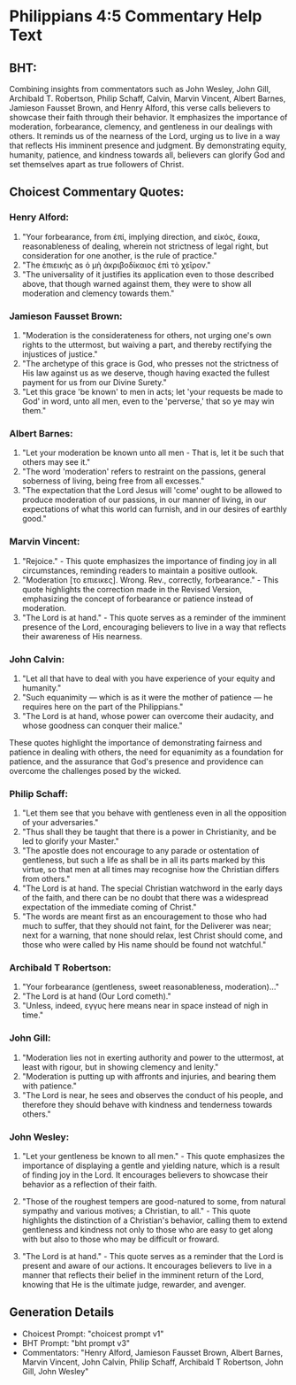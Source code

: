# Philippians 4:5 Commentary Help Text

## BHT:
Combining insights from commentators such as John Wesley, John Gill, Archibald T. Robertson, Philip Schaff, Calvin, Marvin Vincent, Albert Barnes, Jamieson Fausset Brown, and Henry Alford, this verse calls believers to showcase their faith through their behavior. It emphasizes the importance of moderation, forbearance, clemency, and gentleness in our dealings with others. It reminds us of the nearness of the Lord, urging us to live in a way that reflects His imminent presence and judgment. By demonstrating equity, humanity, patience, and kindness towards all, believers can glorify God and set themselves apart as true followers of Christ.

## Choicest Commentary Quotes:
### Henry Alford:
1. "Your forbearance, from ἐπί, implying direction, and εἰκός, ἔοικα, reasonableness of dealing, wherein not strictness of legal right, but consideration for one another, is the rule of practice." 
2. "The ἐπιεικής as ὁ μὴ ἀκριβοδίκαιος ἐπὶ τὸ χεῖρον." 
3. "The universality of it justifies its application even to those described above, that though warned against them, they were to show all moderation and clemency towards them."

### Jamieson Fausset Brown:
1. "Moderation is the considerateness for others, not urging one's own rights to the uttermost, but waiving a part, and thereby rectifying the injustices of justice." 
2. "The archetype of this grace is God, who presses not the strictness of His law against us as we deserve, though having exacted the fullest payment for us from our Divine Surety."
3. "Let this grace 'be known' to men in acts; let 'your requests be made to God' in word, unto all men, even to the 'perverse,' that so ye may win them."

### Albert Barnes:
1. "Let your moderation be known unto all men - That is, let it be such that others may see it."
2. "The word 'moderation' refers to restraint on the passions, general soberness of living, being free from all excesses."
3. "The expectation that the Lord Jesus will 'come' ought to be allowed to produce moderation of our passions, in our manner of living, in our expectations of what this world can furnish, and in our desires of earthly good."

### Marvin Vincent:
1. "Rejoice." - This quote emphasizes the importance of finding joy in all circumstances, reminding readers to maintain a positive outlook.
2. "Moderation [το επιεικες]. Wrong. Rev., correctly, forbearance." - This quote highlights the correction made in the Revised Version, emphasizing the concept of forbearance or patience instead of moderation.
3. "The Lord is at hand." - This quote serves as a reminder of the imminent presence of the Lord, encouraging believers to live in a way that reflects their awareness of His nearness.

### John Calvin:
1. "Let all that have to deal with you have experience of your equity and humanity." 
2. "Such equanimity — which is as it were the mother of patience — he requires here on the part of the Philippians."
3. "The Lord is at hand, whose power can overcome their audacity, and whose goodness can conquer their malice."

These quotes highlight the importance of demonstrating fairness and patience in dealing with others, the need for equanimity as a foundation for patience, and the assurance that God's presence and providence can overcome the challenges posed by the wicked.

### Philip Schaff:
1. "Let them see that you behave with gentleness even in all the opposition of your adversaries." 
2. "Thus shall they be taught that there is a power in Christianity, and be led to glorify your Master."
3. "The apostle does not encourage to any parade or ostentation of gentleness, but such a life as shall be in all its parts marked by this virtue, so that men at all times may recognise how the Christian differs from others."
4. "The Lord is at hand. The special Christian watchword in the early days of the faith, and there can be no doubt that there was a widespread expectation of the immediate coming of Christ."
5. "The words are meant first as an encouragement to those who had much to suffer, that they should not faint, for the Deliverer was near; next for a warning, that none should relax, lest Christ should come, and those who were called by His name should be found not watchful."

### Archibald T Robertson:
1. "Your forbearance (gentleness, sweet reasonableness, moderation)..."
2. "The Lord is at hand (Our Lord cometh)."
3. "Unless, indeed, εγγυς here means near in space instead of nigh in time."

### John Gill:
1. "Moderation lies not in exerting authority and power to the uttermost, at least with rigour, but in showing clemency and lenity."
2. "Moderation is putting up with affronts and injuries, and bearing them with patience."
3. "The Lord is near, he sees and observes the conduct of his people, and therefore they should behave with kindness and tenderness towards others."

### John Wesley:
1. "Let your gentleness be known to all men." - This quote emphasizes the importance of displaying a gentle and yielding nature, which is a result of finding joy in the Lord. It encourages believers to showcase their behavior as a reflection of their faith.

2. "Those of the roughest tempers are good-natured to some, from natural sympathy and various motives; a Christian, to all." - This quote highlights the distinction of a Christian's behavior, calling them to extend gentleness and kindness not only to those who are easy to get along with but also to those who may be difficult or froward.

3. "The Lord is at hand." - This quote serves as a reminder that the Lord is present and aware of our actions. It encourages believers to live in a manner that reflects their belief in the imminent return of the Lord, knowing that He is the ultimate judge, rewarder, and avenger.


## Generation Details
- Choicest Prompt: "choicest prompt v1"
- BHT Prompt: "bht prompt v3"
- Commentators: "Henry Alford, Jamieson Fausset Brown, Albert Barnes, Marvin Vincent, John Calvin, Philip Schaff, Archibald T Robertson, John Gill, John Wesley"
